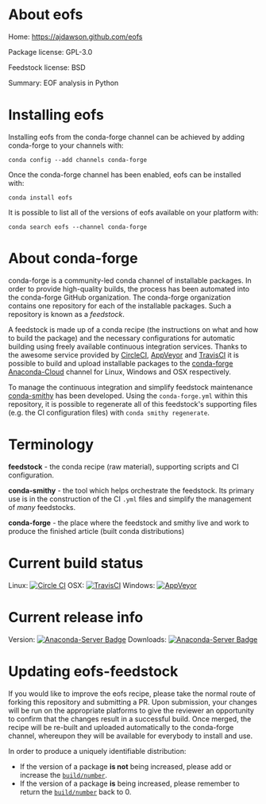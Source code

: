 About eofs
==========

Home: https://ajdawson.github.com/eofs

Package license: GPL-3.0

Feedstock license: BSD

Summary: EOF analysis in Python



Installing eofs
===============

Installing eofs from the conda-forge channel can be achieved by adding conda-forge to your channels with:

```
conda config --add channels conda-forge
```

Once the conda-forge channel has been enabled, eofs can be installed with:

```
conda install eofs
```

It is possible to list all of the versions of eofs available on your platform with:

```
conda search eofs --channel conda-forge
```


About conda-forge
=================

conda-forge is a community-led conda channel of installable packages.
In order to provide high-quality builds, the process has been automated into the
conda-forge GitHub organization. The conda-forge organization contains one repository 
for each of the installable packages. Such a repository is known as a *feedstock*.

A feedstock is made up of a conda recipe (the instructions on what and how to build
the package) and the necessary configurations for automatic building using freely
available continuous integration services. Thanks to the awesome service provided by
[CircleCI](https://circleci.com/), [AppVeyor](http://www.appveyor.com/)
and [TravisCI](https://travis-ci.org/) it is possible to build and upload installable
packages to the [conda-forge](https://anaconda.org/conda-forge)
[Anaconda-Cloud](http://docs.anaconda.org/) channel for Linux, Windows and OSX respectively.

To manage the continuous integration and simplify feedstock maintenance
[conda-smithy](http://github.com/conda-forge/conda-smithy) has been developed.
Using the ``conda-forge.yml`` within this repository, it is possible to regenerate all of
this feedstock's supporting files (e.g. the CI configuration files) with ``conda smithy regenerate``.


Terminology
===========

**feedstock** - the conda recipe (raw material), supporting scripts and CI configuration.

**conda-smithy** - the tool which helps orchestrate the feedstock.
                   Its primary use is in the construction of the CI ``.yml`` files
                   and simplify the management of *many* feedstocks.

**conda-forge** - the place where the feedstock and smithy live and work to
                  produce the finished article (built conda distributions)

Current build status
====================
Linux: [![Circle CI](https://circleci.com/gh/conda-forge/eofs-feedstock.svg?style=svg)](https://circleci.com/gh/conda-forge/eofs-feedstock)
OSX: [![TravisCI](https://travis-ci.org/conda-forge/eofs-feedstock.svg?branch=master)](https://travis-ci.org/conda-forge/eofs-feedstock) 
Windows: [![AppVeyor](https://ci.appveyor.com/api/projects/status/github/conda-forge/eofs-feedstock?svg=True)](https://ci.appveyor.com/project/conda-forge/eofs-feedstock/branch/master)

Current release info
====================
Version: [![Anaconda-Server Badge](https://anaconda.org/conda-forge/eofs/badges/version.svg)](https://anaconda.org/conda-forge/eofs)
Downloads: [![Anaconda-Server Badge](https://anaconda.org/conda-forge/eofs/badges/downloads.svg)](https://anaconda.org/conda-forge/eofs)


Updating eofs-feedstock
=======================

If you would like to improve the eofs recipe, please take the normal
route of forking this repository and submitting a PR. Upon submission, your changes will
be run on the appropriate platforms to give the reviewer an opportunity to confirm that the
changes result in a successful build. Once merged, the recipe will be re-built and uploaded
automatically to the conda-forge channel, whereupon they will be available for everybody to
install and use.

In order to produce a uniquely identifiable distribution:
 * If the version of a package **is not** being increased, please add or increase
   the [``build/number``](http://conda.pydata.org/docs/building/meta-yaml.html#build-number-and-string). 
 * If the version of a package **is** being increased, please remember to return
   the [``build/number``](http://conda.pydata.org/docs/building/meta-yaml.html#build-number-and-string)
   back to 0.
